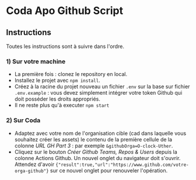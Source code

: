 # Coda Apo Github Script

## Instructions

Toutes les instructions sont à suivre dans l'ordre.

### 1) Sur votre machine

- La première fois : clonez le repository en local.
- Installez le projet avec `npm install`.
- Créez à la racine du projet nouveau un fichier `.env` sur la base sur fichier `.env.example` : vous devez simplement intégrer votre token Github qui doit posséder les droits appropriés.
- Il ne reste plus qu'à executer `npm start`

### 2) Sur Coda

- Adaptez avec votre nom de l'organisation cible (cad dans laquelle vous souhaitez créer les assets) le contenu de la première cellule de la colonne _URL GH Part 3_ : par exemple `&githubOrga=O-clock-Uther`.
- Cliquez sur le bouton _Créer Github Teams, Repos & Users_ depuis la colonne Actions Github. Un nouvel onglet du navigateur doit s'ouvrir. Attendez d'avoir `{"result":true,"url":"https://www.github.com/votre-orga-github"}` sur ce nouvel onglet pour renouveler l'opération.


